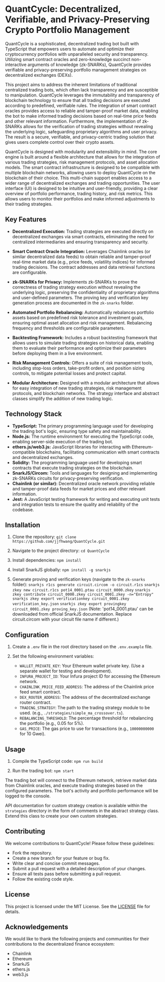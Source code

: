 # QuantCycle: Decentralized, Verifiable, and Privacy-Preserving Crypto Portfolio Management

QuantCycle is a sophisticated, decentralized trading bot built with TypeScript that empowers users to automate and optimize their cryptocurrency portfolios with unparalleled security and transparency. Utilizing smart contract oracles and zero-knowledge succinct non-interactive arguments of knowledge (zk-SNARKs), QuantCycle provides verifiable and privacy-preserving portfolio management strategies on decentralized exchanges (DEXs).

This project aims to address the inherent limitations of traditional centralized trading bots, which often lack transparency and are susceptible to manipulation. QuantCycle leverages the immutability and transparency of blockchain technology to ensure that all trading decisions are executed according to predefined, verifiable rules. The integration of smart contract oracles provides access to reliable and tamper-proof market data, enabling the bot to make informed trading decisions based on real-time price feeds and other relevant information. Furthermore, the implementation of zk-SNARKs allows for the verification of trading strategies without revealing the underlying logic, safeguarding proprietary algorithms and user privacy. The result is a secure, verifiable, and privacy-centric trading solution that gives users complete control over their crypto assets.

QuantCycle is designed with modularity and extensibility in mind. The core engine is built around a flexible architecture that allows for the integration of various trading strategies, risk management protocols, and asset allocation models. The smart contract infrastructure is designed to be compatible with multiple blockchain networks, allowing users to deploy QuantCycle on the blockchain of their choice. This multi-chain support enables access to a wider range of decentralized exchanges and trading opportunities. The user interface (UI) is designed to be intuitive and user-friendly, providing a clear overview of portfolio performance, trading history, and risk metrics. This allows users to monitor their portfolios and make informed adjustments to their trading strategies.

## Key Features

*   **Decentralized Execution:** Trading strategies are executed directly on decentralized exchanges via smart contracts, eliminating the need for centralized intermediaries and ensuring transparency and security.

*   **Smart Contract Oracle Integration:** Leverages Chainlink oracles (or similar decentralized data feeds) to obtain reliable and tamper-proof real-time market data (e.g., price feeds, volatility indices) for informed trading decisions. The contract addresses and data retrieval functions are configurable.

*   **zk-SNARKs for Privacy:** Implements zk-SNARKs to prove the correctness of trading strategy execution without revealing the underlying logic, preserving the confidentiality of proprietary algorithms and user-defined parameters. The proving key and verification key generation process are documented in the `zk-snarks` folder.

*   **Automated Portfolio Rebalancing:** Automatically rebalances portfolio assets based on predefined risk tolerance and investment goals, ensuring optimal asset allocation and risk management. Rebalancing frequency and thresholds are configurable parameters.

*   **Backtesting Framework:** Includes a robust backtesting framework that allows users to simulate trading strategies on historical data, enabling them to evaluate their performance and optimize their parameters before deploying them in a live environment.

*   **Risk Management Controls:** Offers a suite of risk management tools, including stop-loss orders, take-profit orders, and position sizing controls, to mitigate potential losses and protect capital.

*   **Modular Architecture:** Designed with a modular architecture that allows for easy integration of new trading strategies, risk management protocols, and blockchain networks. The strategy interface and abstract classes simplify the addition of new trading logic.

## Technology Stack

*   **TypeScript:** The primary programming language used for developing the trading bot's logic, ensuring type safety and maintainability.
*   **Node.js:** The runtime environment for executing the TypeScript code, enabling server-side execution of the trading bot.
*   **ethers.js/web3.js:** JavaScript libraries for interacting with Ethereum-compatible blockchains, facilitating communication with smart contracts and decentralized exchanges.
*   **Solidity:** The programming language used for developing smart contracts that execute trading strategies on the blockchain.
*   **SnarkJS/Circom:** Tools and languages for designing and implementing zk-SNARKs circuits for privacy-preserving verification.
*   **Chainlink (or similar):** Decentralized oracle network providing reliable and tamper-proof data feeds for market prices and other relevant information.
*   **Jest:** A JavaScript testing framework for writing and executing unit tests and integration tests to ensure the quality and reliability of the codebase.

## Installation

1.  Clone the repository:
    `git clone https://github.com/jjfhwang/QuantCycle.git`

2.  Navigate to the project directory:
    `cd QuantCycle`

3.  Install dependencies:
    `npm install`

4. Install SnarkJS globally:
    `npm install -g snarkjs`

5. Generate proving and verification keys (navigate to the `zk-snarks` folder):
    `snarkjs r1cs generate circuit.circom -o circuit.r1cs`
    `snarkjs zkey new circuit.r1cs pot14_0001.ptau circuit_0000.zkey`
    `snarkjs zkey contribute circuit_0000.zkey circuit_0001.zkey -n="Entropy"`
    `snarkjs zkey export verificationkey circuit_0001.zkey verification_key.json`
    `snarkjs zkey export provingkey circuit_0001.zkey proving_key.json`
    (Note: 'pot14_0001.ptau' can be downloaded from official SnarkJS documentation. Replace circuit.circom with your circuit file name if different.)

## Configuration

1.  Create a `.env` file in the root directory based on the `.env.example` file.

2.  Set the following environment variables:
    *   `WALLET_PRIVATE_KEY`: Your Ethereum wallet private key. (Use a separate wallet for testing and development).
    *   `INFURA_PROJECT_ID`: Your Infura project ID for accessing the Ethereum network.
    *   `CHAINLINK_PRICE_FEED_ADDRESS`: The address of the Chainlink price feed smart contract.
    *   `DEX_ROUTER_ADDRESS`: The address of the decentralized exchange router contract.
    *   `TRADING_STRATEGY`: The path to the trading strategy module to be used. (e.g., `./strategies/simple_ma_crossover.ts`).
    *   `REBALANCING_THRESHOLD`: The percentage threshold for rebalancing the portfolio (e.g., 0.05 for 5%).
    *   `GAS_PRICE`: The gas price to use for transactions (e.g., `10000000000` for 10 Gwei).

## Usage

1.  Compile the TypeScript code:
    `npm run build`

2.  Run the trading bot:
    `npm start`

The trading bot will connect to the Ethereum network, retrieve market data from Chainlink oracles, and execute trading strategies based on the configured parameters. The bot's activity and portfolio performance will be logged to the console.

API documentation for custom strategy creation is available within the `strategies` directory in the form of comments in the abstract strategy class. Extend this class to create your own custom strategies.

## Contributing

We welcome contributions to QuantCycle! Please follow these guidelines:

*   Fork the repository.
*   Create a new branch for your feature or bug fix.
*   Write clear and concise commit messages.
*   Submit a pull request with a detailed description of your changes.
*   Ensure all tests pass before submitting a pull request.
*   Follow the existing code style.

## License

This project is licensed under the MIT License. See the [LICENSE](https://github.com/jjfhwang/QuantCycle/blob/main/LICENSE) file for details.

## Acknowledgements

We would like to thank the following projects and communities for their contributions to the decentralized finance ecosystem:

*   Chainlink
*   Ethereum
*   SnarkJS
*   ethers.js
*   web3.js